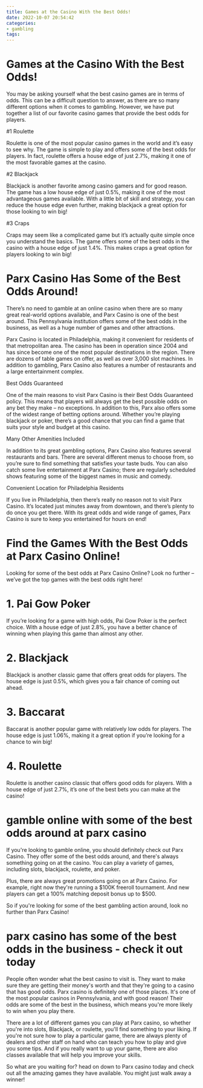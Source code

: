 ```yaml
---
title: Games at the Casino With the Best Odds!
date: 2022-10-07 20:54:42
categories:
- gambling
tags:
---
```



#  Games at the Casino With the Best Odds!

You may be asking yourself what the best casino games are in terms of odds. This can be a difficult question to answer, as there are so many different options when it comes to gambling. However, we have put together a list of our favorite casino games that provide the best odds for players.

#1 Roulette

Roulette is one of the most popular casino games in the world and it’s easy to see why. The game is simple to play and offers some of the best odds for players. In fact, roulette offers a house edge of just 2.7%, making it one of the most favorable games at the casino.

#2 Blackjack

Blackjack is another favorite among casino gamers and for good reason. The game has a low house edge of just 0.5%, making it one of the most advantageous games available. With a little bit of skill and strategy, you can reduce the house edge even further, making blackjack a great option for those looking to win big!

#3 Craps

Craps may seem like a complicated game but it’s actually quite simple once you understand the basics. The game offers some of the best odds in the casino with a house edge of just 1.4%. This makes craps a great option for players looking to win big!

#  Parx Casino Has Some of the Best Odds Around!

There’s no need to gamble at an online casino when there are so many great real-world options available, and Parx Casino is one of the best around. This Pennsylvania institution offers some of the best odds in the business, as well as a huge number of games and other attractions.

Parx Casino is located in Philadelphia, making it convenient for residents of that metropolitan area. The casino has been in operation since 2004 and has since become one of the most popular destinations in the region. There are dozens of table games on offer, as well as over 3,000 slot machines. In addition to gambling, Parx Casino also features a number of restaurants and a large entertainment complex.

Best Odds Guaranteed

One of the main reasons to visit Parx Casino is their Best Odds Guaranteed policy. This means that players will always get the best possible odds on any bet they make – no exceptions. In addition to this, Parx also offers some of the widest range of betting options around. Whether you’re playing blackjack or poker, there’s a good chance that you can find a game that suits your style and budget at this casino.

Many Other Amenities Included

In addition to its great gambling options, Parx Casino also features several restaurants and bars. There are several different menus to choose from, so you’re sure to find something that satisfies your taste buds. You can also catch some live entertainment at Parx Casino; there are regularly scheduled shows featuring some of the biggest names in music and comedy.

Convenient Location for Philadelphia Residents

If you live in Philadelphia, then there’s really no reason not to visit Parx Casino. It’s located just minutes away from downtown, and there’s plenty to do once you get there. With its great odds and wide range of games, Parx Casino is sure to keep you entertained for hours on end!

#  Find the Games With the Best Odds at Parx Casino Online!

Looking for some of the best odds at Parx Casino Online? Look no further – we’ve got the top games with the best odds right here!

# 1. Pai Gow Poker

If you’re looking for a game with high odds, Pai Gow Poker is the perfect choice. With a house edge of just 2.8%, you have a better chance of winning when playing this game than almost any other.

# 2. Blackjack

Blackjack is another classic game that offers great odds for players. The house edge is just 0.5%, which gives you a fair chance of coming out ahead.

# 3. Baccarat

Baccarat is another popular game with relatively low odds for players. The house edge is just 1.06%, making it a great option if you’re looking for a chance to win big!

# 4. Roulette

Roulette is another casino classic that offers good odds for players. With a house edge of just 2.7%, it’s one of the best bets you can make at the casino!

#   gamble online with some of the best odds around at parx casino

If you're looking to gamble online, you should definitely check out Parx Casino. They offer some of the best odds around, and there's always something going on at the casino. You can play a variety of games, including slots, blackjack, roulette, and poker.

Plus, there are always great promotions going on at Parx Casino. For example, right now they're running a $100K freeroll tournament. And new players can get a 100% matching deposit bonus up to $500.

So if you're looking for some of the best gambling action around, look no further than Parx Casino!

#  parx casino has some of the best odds in the business - check it out today

People often wonder what the best casino to visit is. They want to make sure they are getting their money's worth and that they're going to a casino that has good odds. Parx casino is definitely one of those places. It's one of the most popular casinos in Pennsylvania, and with good reason! Their odds are some of the best in the business, which means you're more likely to win when you play there.

There are a lot of different games you can play at Parx casino, so whether you're into slots, Blackjack, or roulette, you'll find something to your liking. If you're not sure how to play a particular game, there are always plenty of dealers and other staff on hand who can teach you how to play and give you some tips. And if you really want to up your game, there are also classes available that will help you improve your skills.

So what are you waiting for? head on down to Parx casino today and check out all the amazing games they have available. You might just walk away a winner!